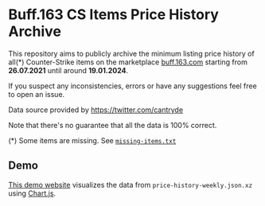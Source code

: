 # Buff.163 CS Items Price History Archive

This repository aims to publicly archive the minimum listing price history of all(*)
Counter-Strike items on the marketplace [buff.163.com](https://buff.163.com/) starting 
from **26.07.2021** until around **19.01.2024**.

If you suspect any inconsistencies, errors or have any suggestions feel free to open an issue.

Data source provided by https://twitter.com/cantryde

Note that there's no guarantee that all the data is 100% correct.

(*) Some items are missing. See [`missing-items.txt`](./missing-items.txt)

## Demo
[This demo website]() visualizes the data from `price-history-weekly.json.xz` using [Chart.js](https://www.chartjs.org/).
